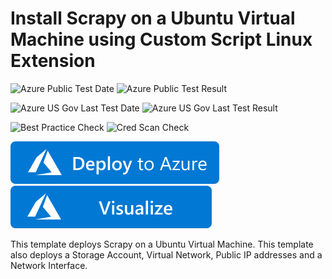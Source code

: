 # Install Scrapy on a Ubuntu Virtual Machine using Custom Script Linux Extension

![Azure Public Test Date](https://azurequickstartsservice.blob.core.windows.net/badges/scrapy-on-ubuntu/PublicLastTestDate.svg)
![Azure Public Test Result](https://azurequickstartsservice.blob.core.windows.net/badges/scrapy-on-ubuntu/PublicDeployment.svg)

![Azure US Gov Last Test Date](https://azurequickstartsservice.blob.core.windows.net/badges/scrapy-on-ubuntu/FairfaxLastTestDate.svg)
![Azure US Gov Last Test Result](https://azurequickstartsservice.blob.core.windows.net/badges/scrapy-on-ubuntu/FairfaxDeployment.svg)

![Best Practice Check](https://azurequickstartsservice.blob.core.windows.net/badges/scrapy-on-ubuntu/BestPracticeResult.svg)
![Cred Scan Check](https://azurequickstartsservice.blob.core.windows.net/badges/scrapy-on-ubuntu/CredScanResult.svg)

[![Deploy To Azure](https://raw.githubusercontent.com/Azure/azure-quickstart-templates/master/1-CONTRIBUTION-GUIDE/images/deploytoazure.svg?sanitize=true)](https://portal.azure.com/#create/Microsoft.Template/uri/https%3A%2F%2Fraw.githubusercontent.com%2FAzure%2Fazure-quickstart-templates%2Fmaster%2Fscrapy-on-ubuntu%2Fazuredeploy.json)
[![Visualize](https://raw.githubusercontent.com/Azure/azure-quickstart-templates/master/1-CONTRIBUTION-GUIDE/images/visualizebutton.svg?sanitize=true)](http://armviz.io/#/?load=https%3A%2F%2Fraw.githubusercontent.com%2FAzure%2Fazure-quickstart-templates%2Fmaster%2Fscrapy-on-ubuntu%2Fazuredeploy.json)

This template deploys Scrapy on a Ubuntu Virtual Machine. This template also
deploys a Storage Account, Virtual Network, Public IP addresses and a Network
Interface.
